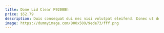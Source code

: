 ```yaml
---
title: Dome Lid Clear P92008h
price: $52.79
description: Duis consequat dui nec nisi volutpat eleifend. Donec ut dolor. Morbi vel lectus in quam fringilla rhoncus.
image: https://dummyimage.com/800x500/9ede73/fff.png
---
```

